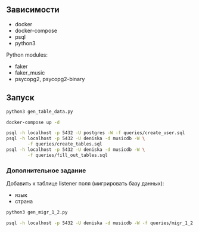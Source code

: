 ## Зависимости

- docker
- docker-compose
- psql
- python3

Python modules:

- faker
- faker\_music
- psycopg2, psycopg2-binary

## Запуск

```sh
python3 gen_table_data.py

docker-compose up -d

psql -h localhost -p 5432 -U postgres -W -f queries/create_user.sql
psql -h localhost -p 5432 -U deniska -d musicdb -W \
        -f queries/create_tables.sql
psql -h localhost -p 5432 -U deniska -d musicdb -W \
        -f queries/fill_out_tables.sql
```

### Дополнительное задание

Добавить к таблице listener поля (мигрировать базу данных):

* язык
* страна

```sh
python3 gen_migr_1_2.py

psql -h localhost -p 5432 -U deniska -d musicdb -W -f queries/migr_1_2.sql
```
